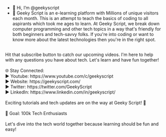 - 👋 Hi, I’m @geekyscript
- 👀 Geeky Script is an e-learning platform with Millions of unique visitors each month. This is an attempt to teach the basics of coding to all aspirants which took me ages to learn. At Geeky Script, we break down computer programming and other tech topics in a way that's friendly for both beginners and tech-savvy folks. If you're into coding or want to know more about the latest technologies then you're in the right spot.<br>
<br>
Hit that subscribe button to catch our upcoming videos. I'm here to help with any questions you have about tech. Let's learn and have fun together!<br>
<br>
🌐 Stay Connected:<br>
► Youtube: https://www.youtube.com/c/geekyscript<br>
► Website: https://geekyscript.com/<br>
► Twitter: https://twitter.com/GeekyScript<br>
► LinkedIn: https://www.linkedin.com/in/geekyscript/<br>
<br>
Exciting tutorials and tech updates are on the way at Geeky Script! 🚀<br>
<br>
🎯 Goal: 100k Tech Enthusiasts<br>
<br>
Let's dive into the tech world together because learning should be fun and easy!
